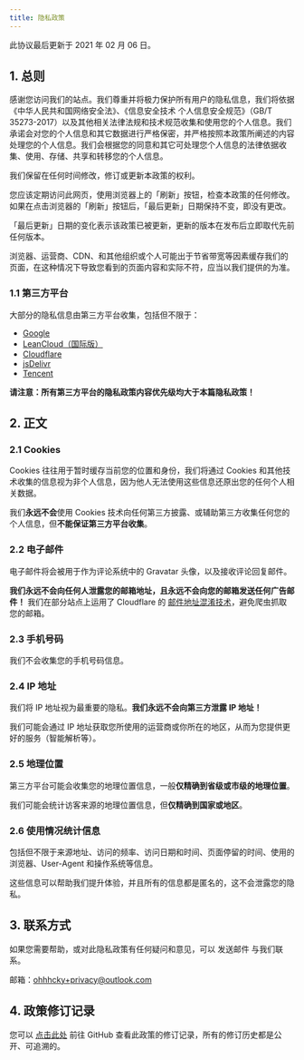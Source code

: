 ```yaml
---
title: 隐私政策
---
```


此协议最后更新于 2021 年 02 月 06 日。

## 1. 总则

感谢您访问我们的站点。我们尊重并将极力保护所有用户的隐私信息，我们将依据《中华人民共和国网络安全法》、《信息安全技术 个人信息安全规范》（GB/T 35273-2017）以及其他相关法律法规和技术规范收集和使用您的个人信息。我们承诺会对您的个人信息和其它数据进行严格保密，并严格按照本政策所阐述的内容处理您的个人信息。我们会根据您的同意和其它可处理您个人信息的法律依据收集、使用、存储、共享和转移您的个人信息。

我们保留在任何时间修改，修订或更新本政策的权利。

您应该定期访问此网页，使用浏览器上的「刷新」按钮，检查本政策的任何修改。如果在点击浏览器的「刷新」按钮后，「最后更新」日期保持不变，即没有更改。

「最后更新」日期的变化表示该政策已被更新，更新的版本在发布后立即取代先前任何版本。

浏览器、运营商、CDN、和其他组织或个人可能出于节省带宽等因素缓存我们的页面，在这种情况下导致您看到的页面内容和实际不符，应当以我们提供的为准。

### 1.1 第三方平台

大部分的隐私信息由第三方平台收集，包括但不限于：

- [Google](https://policies.google.com/technologies/product-privacy)
- [LeanCloud（国际版）](https://leancloud.app/privacy/)
- [Cloudflare](https://www.cloudflare.com/zh-cn/privacypolicy/)
- [jsDelivr](https://www.jsdelivr.com/terms/privacy-policy-jsdelivr-net)
- [Tencent](https://cloud.tencent.com/document/product/301/11470)

**请注意：所有第三方平台的隐私政策内容优先级均大于本篇隐私政策！**

## 2. 正文

### 2.1 Cookies

Cookies 往往用于暂时缓存当前您的位置和身份，我们将通过 Cookies 和其他技术收集的信息视为非个人信息，因为他人无法使用这些信息还原出您的任何个人相关数据。 

我们**永远不会**使用 Cookies 技术向任何第三方披露、或辅助第三方收集任何您的个人信息，但**不能保证第三方平台收集**。

### 2.2 电子邮件

电子邮件将会被用于作为评论系统中的 Gravatar 头像，以及接收评论回复邮件。

**我们永远不会向任何人泄露您的邮箱地址，且永远不会向您的邮箱发送任何广告邮件！** 我们在部分站点上运用了 Cloudflare 的 [邮件地址混淆技术](https://cf.record.yfun.top/cdn-cgi/scripts/5c5dd728/cloudflare-static/email-decode.min.js)，避免爬虫抓取您的邮箱。

### 2.3 手机号码

我们不会收集您的手机号码信息。

### 2.4 IP 地址

我们将 IP 地址视为最重要的隐私。**我们永远不会向第三方泄露 IP 地址！**

我们可能会通过 IP 地址获取您所使用的运营商或你所在的地区，从而为您提供更好的服务（智能解析等）。

### 2.5 地理位置

第三方平台可能会收集您的地理位置信息，一般**仅精确到省级或市级的地理位置**。

我们可能会统计访客来源的地理位置信息，但**仅精确到国家或地区**。


### 2.6 使用情况统计信息

包括但不限于来源地址、访问的频率、访问日期和时间、页面停留的时间、使用的浏览器、User-Agent 和操作系统等信息。

这些信息可以帮助我们提升体验，并且所有的信息都是匿名的，这不会泄露您的隐私。

## 3. 联系方式

如果您需要帮助，或对此隐私政策有任何疑问和意见，可以 发送邮件 与我们联系。

邮箱：ohhhcky+privacy@outlook.com

## 4. 政策修订记录

您可以 [点击此处](https://github.com/oCoke/Privacy-Policy/commits/master/index.md) 前往 GitHub 查看此政策的修订记录，所有的修订历史都是公开、可追溯的。
